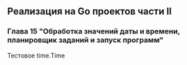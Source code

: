 ## Реализация на Go проектов части II
### Глава 15 "Обработка значений даты и времени, планировщик заданий и запуск программ"
Тестовое time.Time